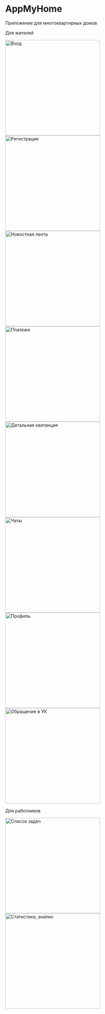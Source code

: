 # AppMyHome
 
Приложение для многоквартирных домов

Для жителей
<p>
<img src="screens\Screenshot_1701002755.png" alt="Вход" width="300"/>
<img src="screens\Screenshot_1701002768.png" alt="Регистрация" width="300"/>
<img src="screens\Screenshot_1701025158.png" alt="Новостная лента" width="300"/>
<img src="screens\Screenshot_1701025197.png" alt="Платежи" width="300"/>
<img src="screens\Screenshot_1701025202.png" alt="Детальная квитанция" width="300"/>
<img src="screens\Screenshot_1701025216.png" alt="Чаты" width="300"/>
<img src="screens\Screenshot_1701025220.png" alt="Профиль" width="300"/>
<img src="screens\Screenshot_1701027510.png" alt="Обращение в УК" width="300"/>
</p>
Для работников
<p>
<img src="screens\Screenshot_1701028019.png" alt="Список задач" width="300"/>
<img src="screens\flutter_02.png" alt="Статистика, анализ" width="300"/>
</p>
